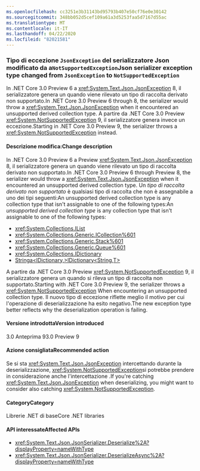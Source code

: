 ```yaml
---
ms.openlocfilehash: cc3251e3b31143bd95793b407e50cf76e0e30142
ms.sourcegitcommit: 348bb052d5cef109a61a3d5253faa5d7167d55ac
ms.translationtype: MT
ms.contentlocale: it-IT
ms.lasthandoff: 04/22/2020
ms.locfileid: "82021581"
---
```

### <a name="json-serializer-exception-type-changed-from-jsonexception-to-notsupportedexception"></a><span data-ttu-id="c0394-101">Tipo di eccezione `JsonException` del serializzatore Json modificato da a`NotSupportedException`</span><span class="sxs-lookup"><span data-stu-id="c0394-101">Json serializer exception type changed from `JsonException` to `NotSupportedException`</span></span>

<span data-ttu-id="c0394-102">In .NET Core 3.0 Preview 6 a <xref:System.Text.Json.JsonException> 8, il serializzatore genera un quando viene rilevato un tipo di raccolta derivato non supportato.</span><span class="sxs-lookup"><span data-stu-id="c0394-102">In .NET Core 3.0 Preview 6 through 8, the serializer would throw a <xref:System.Text.Json.JsonException> when it encountered an unsupported derived collection type.</span></span> <span data-ttu-id="c0394-103">A partire da .NET Core 3.0 Preview <xref:System.NotSupportedException> 9, il serializzatore genera invece un eccezione.</span><span class="sxs-lookup"><span data-stu-id="c0394-103">Starting in .NET Core 3.0 Preview 9, the serializer throws a <xref:System.NotSupportedException> instead.</span></span>

#### <a name="change-description"></a><span data-ttu-id="c0394-104">Descrizione modifica:</span><span class="sxs-lookup"><span data-stu-id="c0394-104">Change description</span></span>

<span data-ttu-id="c0394-105">In .NET Core 3.0 Preview 6 a Preview <xref:System.Text.Json.JsonException> 8, il serializzatore genera un quando viene rilevato un tipo di raccolta derivato non supportato.</span><span class="sxs-lookup"><span data-stu-id="c0394-105">In .NET Core 3.0 Preview 6 through Preview 8, the serializer would throw a <xref:System.Text.Json.JsonException>  when it encountered an unsupported derived collection type.</span></span> <span data-ttu-id="c0394-106">Un *tipo di raccolta derivato non supportato* è qualsiasi tipo di raccolta che non è assegnabile a uno dei tipi seguenti:An unsupported derived collection type is any collection type that isn't assignable to one of the following types:</span><span class="sxs-lookup"><span data-stu-id="c0394-106">An *unsupported derived collection type* is any collection type that isn't assignable to one of the following types:</span></span>

- <xref:System.Collections.IList>
- <xref:System.Collections.Generic.ICollection%601>
- <xref:System.Collections.Generic.Stack%601>
- <xref:System.Collections.Generic.Queue%601>
- <xref:System.Collections.IDictionary>
- [<span data-ttu-id="c0394-107">Stringa\<IDictionary,></span><span class="sxs-lookup"><span data-stu-id="c0394-107">IDictionary\<String,T></span></span>](xref:System.Collections.Generic.IDictionary%602)

<span data-ttu-id="c0394-108">A partire da .NET Core 3.0 Preview <xref:System.NotSupportedException> 9, il serializzatore genera un quando si rileva un tipo di raccolta non supportato.</span><span class="sxs-lookup"><span data-stu-id="c0394-108">Starting with .NET Core 3.0 Preview 9, the serializer throws a <xref:System.NotSupportedException> When encountering an unsupported collection type.</span></span> <span data-ttu-id="c0394-109">Il nuovo tipo di eccezione riflette meglio il motivo per cui l'operazione di deserializzazione ha esito negativo.</span><span class="sxs-lookup"><span data-stu-id="c0394-109">The new exception type better reflects why the deserialization operation is failing.</span></span>

#### <a name="version-introduced"></a><span data-ttu-id="c0394-110">Versione introdotta</span><span class="sxs-lookup"><span data-stu-id="c0394-110">Version introduced</span></span>

<span data-ttu-id="c0394-111">3.0 Anteprima 9</span><span class="sxs-lookup"><span data-stu-id="c0394-111">3.0 Preview 9</span></span>

#### <a name="recommended-action"></a><span data-ttu-id="c0394-112">Azione consigliata</span><span class="sxs-lookup"><span data-stu-id="c0394-112">Recommended action</span></span>

<span data-ttu-id="c0394-113">Se si sta <xref:System.Text.Json.JsonException> intercettando durante la deserializzazione, <xref:System.NotSupportedException>si potrebbe prendere in considerazione anche l'intercettazione .</span><span class="sxs-lookup"><span data-stu-id="c0394-113">If you're catching <xref:System.Text.Json.JsonException> when deserializing, you might want to consider also catching <xref:System.NotSupportedException>.</span></span>

#### <a name="category"></a><span data-ttu-id="c0394-114">Category</span><span class="sxs-lookup"><span data-stu-id="c0394-114">Category</span></span>

<span data-ttu-id="c0394-115">Librerie .NET di base</span><span class="sxs-lookup"><span data-stu-id="c0394-115">Core .NET libraries</span></span>

#### <a name="affected-apis"></a><span data-ttu-id="c0394-116">API interessate</span><span class="sxs-lookup"><span data-stu-id="c0394-116">Affected APIs</span></span>

- <xref:System.Text.Json.JsonSerializer.Deserialize%2A?displayProperty=nameWithType>
- <xref:System.Text.Json.JsonSerializer.DeserializeAsync%2A?displayProperty=nameWithType>

<!--

#### Affected APIs

- `Overload:System.Text.Json.JsonSerializer.Deserialize`
- `Overload:System.Text.Json.JsonSerializer.DeserializeAsync`

-->

